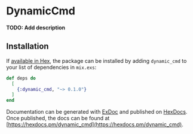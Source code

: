 # DynamicCmd

**TODO: Add description**

## Installation

If [available in Hex](https://hex.pm/docs/publish), the package can be installed
by adding `dynamic_cmd` to your list of dependencies in `mix.exs`:

```elixir
def deps do
  [
    {:dynamic_cmd, "~> 0.1.0"}
  ]
end
```

Documentation can be generated with [ExDoc](https://github.com/elixir-lang/ex_doc)
and published on [HexDocs](https://hexdocs.pm). Once published, the docs can
be found at [https://hexdocs.pm/dynamic_cmd](https://hexdocs.pm/dynamic_cmd).

